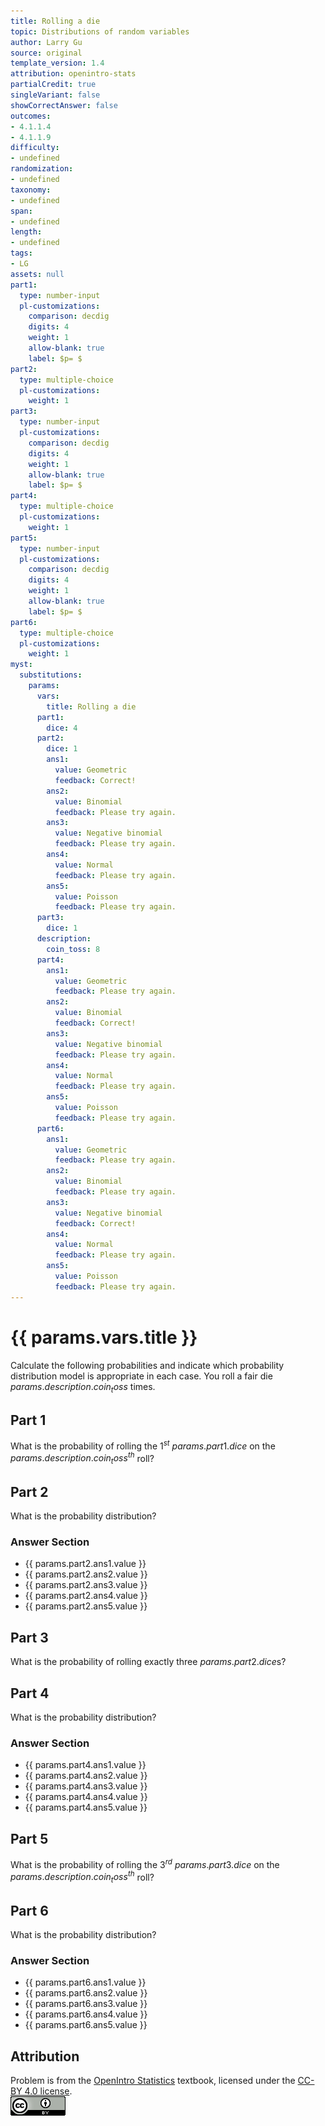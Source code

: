 ```yaml
---
title: Rolling a die
topic: Distributions of random variables
author: Larry Gu
source: original
template_version: 1.4
attribution: openintro-stats
partialCredit: true
singleVariant: false
showCorrectAnswer: false
outcomes:
- 4.1.1.4
- 4.1.1.9
difficulty:
- undefined
randomization:
- undefined
taxonomy:
- undefined
span:
- undefined
length:
- undefined
tags:
- LG
assets: null
part1:
  type: number-input
  pl-customizations:
    comparison: decdig
    digits: 4
    weight: 1
    allow-blank: true
    label: $p= $
part2:
  type: multiple-choice
  pl-customizations:
    weight: 1
part3:
  type: number-input
  pl-customizations:
    comparison: decdig
    digits: 4
    weight: 1
    allow-blank: true
    label: $p= $
part4:
  type: multiple-choice
  pl-customizations:
    weight: 1
part5:
  type: number-input
  pl-customizations:
    comparison: decdig
    digits: 4
    weight: 1
    allow-blank: true
    label: $p= $
part6:
  type: multiple-choice
  pl-customizations:
    weight: 1
myst:
  substitutions:
    params:
      vars:
        title: Rolling a die
      part1:
        dice: 4
      part2:
        dice: 1
        ans1:
          value: Geometric
          feedback: Correct!
        ans2:
          value: Binomial
          feedback: Please try again.
        ans3:
          value: Negative binomial
          feedback: Please try again.
        ans4:
          value: Normal
          feedback: Please try again.
        ans5:
          value: Poisson
          feedback: Please try again.
      part3:
        dice: 1
      description:
        coin_toss: 8
      part4:
        ans1:
          value: Geometric
          feedback: Please try again.
        ans2:
          value: Binomial
          feedback: Correct!
        ans3:
          value: Negative binomial
          feedback: Please try again.
        ans4:
          value: Normal
          feedback: Please try again.
        ans5:
          value: Poisson
          feedback: Please try again.
      part6:
        ans1:
          value: Geometric
          feedback: Please try again.
        ans2:
          value: Binomial
          feedback: Please try again.
        ans3:
          value: Negative binomial
          feedback: Correct!
        ans4:
          value: Normal
          feedback: Please try again.
        ans5:
          value: Poisson
          feedback: Please try again.
---
```

# {{ params.vars.title }}
Calculate the following probabilities and indicate which probability distribution model is appropriate in each case. You roll a fair die ${{ params.description.coin_toss }}$ times.

## Part 1

What is the probability of rolling the $1^{st}$ ${{ params.part1.dice }}$ on the ${{ params.description.coin_toss }}^{th}$ roll?

## Part 2

What is the probability distribution?

### Answer Section

- {{ params.part2.ans1.value }}
- {{ params.part2.ans2.value }}
- {{ params.part2.ans3.value }}
- {{ params.part2.ans4.value }}
- {{ params.part2.ans5.value }}

## Part 3

What is the probability of rolling exactly three ${{ params.part2.dice }}$s?

## Part 4

What is the probability distribution?

### Answer Section

- {{ params.part4.ans1.value }}
- {{ params.part4.ans2.value }}
- {{ params.part4.ans3.value }}
- {{ params.part4.ans4.value }}
- {{ params.part4.ans5.value }}

## Part 5

What is the probability of rolling the $3^{rd}$ ${{ params.part3.dice }}$ on the ${{ params.description.coin_toss }}^{th}$ roll?

## Part 6

What is the probability distribution?

### Answer Section

- {{ params.part6.ans1.value }}
- {{ params.part6.ans2.value }}
- {{ params.part6.ans3.value }}
- {{ params.part6.ans4.value }}
- {{ params.part6.ans5.value }}

## Attribution

Problem is from the [OpenIntro Statistics](https://openintro.org/book/os/) textbook, licensed under the [CC-BY 4.0 license](https://creativecommons.org/licenses/by/4.0/).<br>![Image representing the Creative Commons 4.0 BY license.](https://raw.githubusercontent.com/firasm/bits/master/by.png)